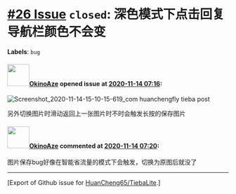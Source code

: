 # [\#26 Issue](https://github.com/HuanCheng65/TiebaLite/issues/26) `closed`: 深色模式下点击回复导航栏颜色不会变
**Labels**: `bug`


#### <img src="https://avatars.githubusercontent.com/u/44080145?v=4" width="50">[OkinoAze](https://github.com/OkinoAze) opened issue at [2020-11-14 07:16](https://github.com/HuanCheng65/TiebaLite/issues/26):

![Screenshot_2020-11-14-15-10-15-619_com huanchengfly tieba post](https://user-images.githubusercontent.com/44080145/99142024-0371d200-268c-11eb-9aeb-f15b9de1ec6b.jpg)

另外切换图片时滑动返回上一张图片时不时会触发长按的保存图片


#### <img src="https://avatars.githubusercontent.com/u/44080145?v=4" width="50">[OkinoAze](https://github.com/OkinoAze) commented at [2020-11-14 07:20](https://github.com/HuanCheng65/TiebaLite/issues/26#issuecomment-727159541):

图片保存bug好像在智能省流量的模式下会触发，切换为原图后就没了


-------------------------------------------------------------------------------



[Export of Github issue for [HuanCheng65/TiebaLite](https://github.com/HuanCheng65/TiebaLite).]
